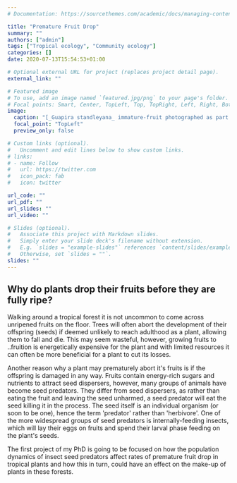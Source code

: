 ```yaml
---
# Documentation: https://sourcethemes.com/academic/docs/managing-content/

title: "Premature Fruit Drop"
summary: ""
authors: ["admin"]
tags: ["Tropical ecology", "Community ecology"]
categories: []
date: 2020-07-13T15:54:53+01:00

# Optional external URL for project (replaces project detail page).
external_link: ""

# Featured image
# To use, add an image named `featured.jpg/png` to your page's folder.
# Focal points: Smart, Center, TopLeft, Top, TopRight, Left, Right, BottomLeft, Bottom, BottomRight.
image:
  caption: "[_Guapira standleyana_ immature-fruit photographed as part of STRI's Environmental Science Program. Creator: Steven Paton, Source: STRI](https://biogeodb.stri.si.edu/bioinformatics/dfm/metas/view/8609)"
  focal_point: "TopLeft"
  preview_only: false

# Custom links (optional).
#   Uncomment and edit lines below to show custom links.
# links:
# - name: Follow
#   url: https://twitter.com
#   icon_pack: fab
#   icon: twitter

url_code: ""
url_pdf: ""
url_slides: ""
url_video: ""

# Slides (optional).
#   Associate this project with Markdown slides.
#   Simply enter your slide deck's filename without extension.
#   E.g. `slides = "example-slides"` references `content/slides/example-slides.md`.
#   Otherwise, set `slides = ""`.
slides: ""
---
```


## Why do plants drop their fruits before they are fully ripe?
Walking around a tropical forest it is not uncommon to come across unripened fruits on the floor. Trees will often abort the development of their offspring (seeds) if deemed unlikely to reach adulthood as a plant, allowing them to fall and die. This may seem wasteful, however, growing fruits to ..fruition is energetically expensive for the plant and with limited resources it can often be more beneficial for a plant to cut its losses.

Another reason why a plant may prematurely abort it's fruits is if the offspring is damaged in any way. Fruits contain energy-rich sugars and nutrients to attract seed dispersers, however, many groups of animals have become seed predators. They differ from seed dispersers, as rather than eating the fruit and leaving the seed unharmed, a seed predator will eat the seed killing it in the process. The seed itself is an individual organism (or soon to be one), hence the term 'predator' rather than 'herbivore'.
One of the more widespread groups of seed predators is internally-feeding insects, which will lay their eggs on fruits and spend their larval phase feeding on the plant's seeds.

The first project of my PhD is going to be focused on how the population dynamics of insect seed predators affect rates of premature fruit drop in tropical plants and how this in turn, could have an effect on the make-up of plants in these forests.
